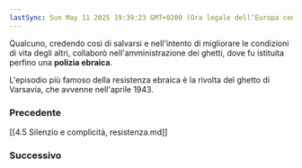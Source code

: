 ```yaml
---
lastSync: Sun May 11 2025 19:39:23 GMT+0200 (Ora legale dell’Europa centrale)
---
```

Qualcuno, credendo così di salvarsi e nell'intento di migliorare le condizioni di vita degli altri, collaborò nell'amministrazione dei ghetti, dove fu istituita perfino una **polizia ebraica**.

L'episodio più famoso della resistenza ebraica è la rivolta del ghetto di Varsavia, che avvenne nell'aprile 1943.

### Precedente
[[4.5 Silenzio e complicità, resistenza.md]]

### Successivo

